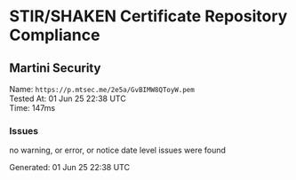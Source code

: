 # STIR/SHAKEN Certificate Repository Compliance

## Martini Security

Name: `https://p.mtsec.me/2e5a/GvBIMW8QToyW.pem`\
Tested At: 01 Jun 25 22:38 UTC\
Time: 147ms

### Issues

no warning, or error, or notice date level issues were found

Generated: 01 Jun 25 22:38 UTC
